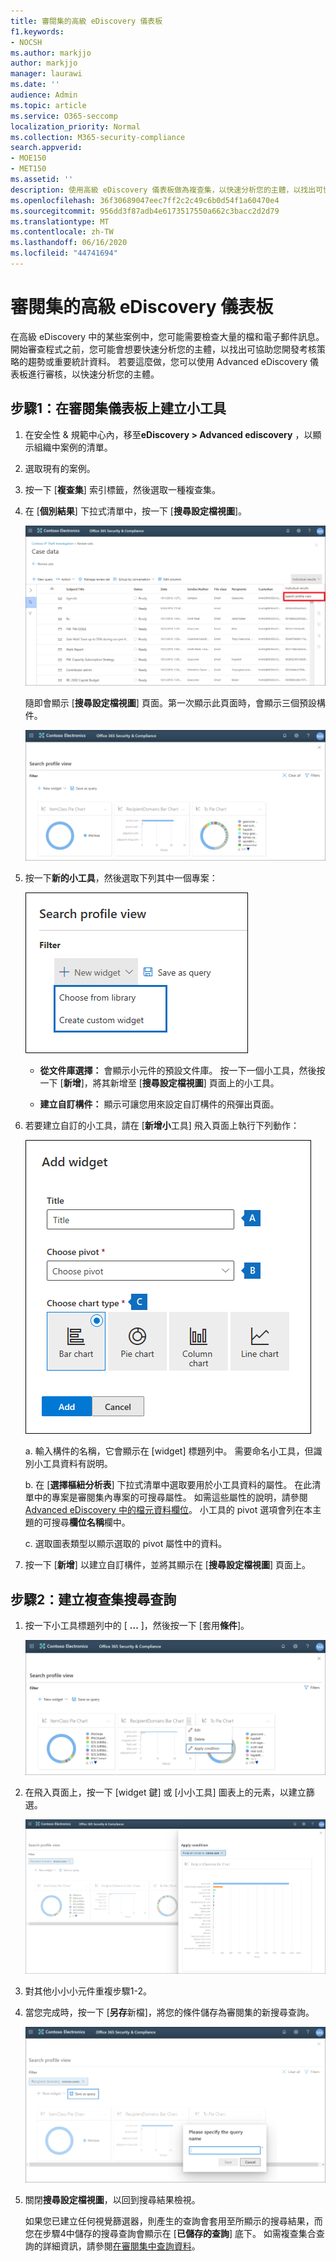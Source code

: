 ```yaml
---
title: 審閱集的高級 eDiscovery 儀表板
f1.keywords:
- NOCSH
ms.author: markjjo
author: markjjo
manager: laurawi
ms.date: ''
audience: Admin
ms.topic: article
ms.service: O365-seccomp
localization_priority: Normal
ms.collection: M365-security-compliance
search.appverid:
- MOE150
- MET150
ms.assetid: ''
description: 使用高級 eDiscovery 儀表板做為複查集，以快速分析您的主體，以找出可協助您開發考核策略的趨勢或關鍵統計資料。
ms.openlocfilehash: 36f30689047eec7ff2c2c49c6b0d54f1a60470e4
ms.sourcegitcommit: 956dd3f87adb4e6173517550a662c3bacc2d2d79
ms.translationtype: MT
ms.contentlocale: zh-TW
ms.lasthandoff: 06/16/2020
ms.locfileid: "44741694"
---
```

# <a name="advanced-ediscovery-dashboard-for-review-sets"></a>審閱集的高級 eDiscovery 儀表板

在高級 eDiscovery 中的某些案例中，您可能需要檢查大量的檔和電子郵件訊息。 開始審查程式之前，您可能會想要快速分析您的主體，以找出可協助您開發考核策略的趨勢或重要統計資料。 若要這麼做，您可以使用 Advanced eDiscovery 儀表板進行審核，以快速分析您的主體。

## <a name="step-1-create-a-widget-on-the-review-set-dashboard"></a>步驟1：在審閱集儀表板上建立小工具

1. 在安全性 & 規範中心內，移至**eDiscovery > Advanced ediscovery** ，以顯示組織中案例的清單。
  
2. 選取現有的案例。
  
3. 按一下 [**複查集**] 索引標籤，然後選取一種複查集。
  
4. 在 [**個別結果**] 下拉式清單中，按一下 [**搜尋設定檔視圖**]。 

   ![DashbordPivot](../media/dashboardpivot.png)

   隨即會顯示 [**搜尋設定檔視圖**] 頁面。第一次顯示此頁面時，會顯示三個預設構件。

   ![儀表板](../media/dashboardonly.png)
  
5. 按一下**新的小工具**，然後選取下列其中一個專案：

   ![新增小工具下拉式清單](../media/NewWidgetDropdownBox.png)

   - **從文件庫選擇：** 會顯示小元件的預設文件庫。 按一下一個小工具，然後按一下 [**新增**]，將其新增至 [**搜尋設定檔視圖**] 頁面上的小工具。
  
   - **建立自訂構件：** 顯示可讓您用來設定自訂構件的飛彈出頁面。 

6. 若要建立自訂的小工具，請在 [**新增小**工具] 飛入頁面上執行下列動作：

   ![建立小工具](../media/addwidget.png)

    a. 輸入構件的名稱，它會顯示在 [widget] 標題列中。 需要命名小工具，但識別小工具資料有説明。

    b. 在 [**選擇樞紐分析表**] 下拉式清單中選取要用於小工具資料的屬性。 在此清單中的專案是審閱集內專案的可搜尋屬性。 如需這些屬性的說明，請參閱[Advanced eDiscovery 中的檔元資料欄位](document-metadata-fields-in-Advanced-eDiscovery.md)。 小工具的 pivot 選項會列在本主題的可搜尋**欄位名稱**欄中。

    c. 選取圖表類型以顯示選取的 pivot 屬性中的資料。

  6. 按一下 [**新增**] 以建立自訂構件，並將其顯示在 [**搜尋設定檔視圖**] 頁面上。

## <a name="step-2-create-a-review-set-search-query"></a>步驟2：建立複查集搜尋查詢

1. 按一下小工具標題列中的 [ **...** ]，然後按一下 [套用**條件**]。

   ![儀表板](../media/searchprofilehome.png)

2. 在飛入頁面上，按一下 [widget 鍵] 或 [小小工具] 圖表上的元素，以建立篩選。

   ![CreateFilter](../media/applyconditionfilter.png)

3. 對其他小小小元件重複步驟1-2。 

4. 當您完成時，按一下 [**另存**新檔]，將您的條件儲存為審閱集的新搜尋查詢。

   ![查詢](../media/savequery.png)

5. 關閉**搜尋設定檔視圖**，以回到搜尋結果檢視。

   如果您已建立任何視覺篩選器，則產生的查詢會套用至所顯示的搜尋結果，而您在步驟4中儲存的搜尋查詢會顯示在 [**已儲存的查詢**] 底下。 如需複查集合查詢的詳細資訊，請參閱[在審閱集中查詢資料](review-set-search.md)。
